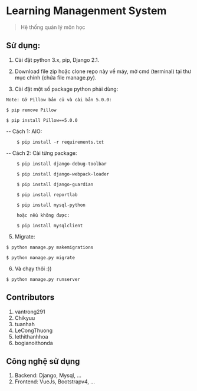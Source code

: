 # Learning Managenment System

> Hệ thống quản lý môn học 


## Sử dụng:

  1. Cài đặt python 3.x, pip, Django 2.1.
    
  2. Download file zip hoặc clone repo này về máy, mở cmd (terminal) tại thư mục chính (chứa file manage.py).
    
  3. Cài đặt một số package python phải dùng:

    Note: Gỡ Pillow bản cũ và cài bản 5.0.0:
	
    $ pip remove Pillow

	$ pip install Pillow==5.0.0
	
  -- Cách 1: AIO:
        
        $ pip install -r requirements.txt
    
  -- Cách 2: Cài từng package:
    
        $ pip install django-debug-toolbar

        $ pip install django-webpack-loader
        
        $ pip install django-guardian
        
        $ pip install reportlab

        $ pip install mysql-python
        
        hoặc nếu không được: 
        
        $ pip install mysqlclient
        

   
  5. Migrate:
        
    $ python manage.py makemigrations
        
    $ python manage.py migrate
        
        
  6. Và chạy thôi :)) 
        
    $ python manage.py runserver
        
## Contributors

   1. vantrong291
   2. Chikyuu
   3. tuanhah
   4. LeCongThuong
   5. lethithanhhoa
   6. bogianoithonda
   
## Công nghệ sử dụng

   1. Backend: Django, Mysql, ...
   2. Frontend: VueJs, Bootstrapv4, ...    

[Django]: <https://docs.djangoproject.com/en/2.1/>
